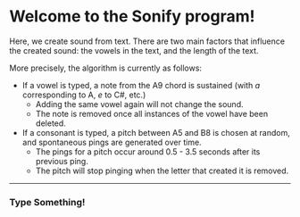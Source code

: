 <script src="./js/sonify.js"></script>
<style>
    #text-container {
        margin: auto;
        width: 800px;
        text-align: center;
    }
</style>

# Welcome to the Sonify program!

Here, we create sound from text. There are two main factors that influence the created sound: the vowels in the text, and the length of the text.

More precisely, the algorithm is currently as follows:
- If a vowel is typed, a note from the A9 chord is sustained (with _a_ corresponding to A, _e_ to C#, etc.)
  - Adding the same vowel again will not change the sound.
  - The note is removed once all instances of the vowel have been deleted.
- If a consonant is typed, a pitch between A5 and B8 is chosen at random, and spontaneous pings are generated over time.
  - The pings for a pitch occur around 0.5 - 3.5 seconds after its previous ping.
  - The pitch will stop pinging when the letter that created it is removed.
  
---

### Type Something!

<div id="text-container"><p id="text"></p></div>
